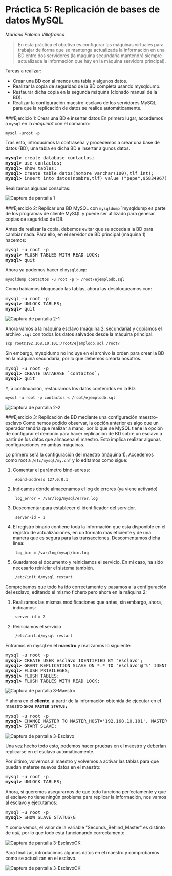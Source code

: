Práctica 5: Replicación de bases de datos MySQL
==========
*Mariano Palomo Villafranca*

> En esta práctica el objetivo es configurar las máquinas virtuales para trabajar de forma que se mantenga actualizada la información en una BD entre dos servidores (la máquina secundaria mantendrá siempre actualizada la información que hay en la máquina servidora principal).

Tareas a realizar:

- Crear una BD con al menos una tabla y algunos datos.
- Realizar la copia de seguridad de la BD completa usando mysqldump.
- Restaurar dicha copia en la segunda máquina (clonado manual de la BD).
- Realizar la configuración maestro-esclavo de los servidores MySQL para que la replicación de datos se realice automáticamente.

###Ejercicio 1: Crear una BD e insertar datos
En primero lugar, accedemos a `mysql` en la *máquina1* con el comando:

	mysql -uroot -p

Tras esto, introducimos la contraseña y procedemos a crear una base de datos (BD), una tabla en dicha BD e insertar algunos datos.

<pre>
<b>mysql></b> create database contactos;
<b>mysql></b> use contactos;
<b>mysql></b> show tables;
<b>mysql></b> create table datos(nombre varchar(100),tlf int);
<b>mysql></b> insert into datos(nombre,tlf) value ("pepe",95834967);
</pre>

Realizamos algunas consultas:

<img src="ejercicio1.png" alt="Captura de pantalla 1"> <br/>

###Ejercicio 2: Replicar una BD MySQL con `mysqldump`
`mysqldump es parte de los programas de cliente MySQL y puede ser utilizado para generar copias de seguridad de DB.

Antes de realizar la copia, debemos evitar que se acceda a la BD para cambiar nada. Para ello, en el servidor de BD principal (máquina 1) hacemos:
	
<pre>
mysql -u root -p
<b>mysql></b> FLUSH TABLES WITH READ LOCK;
<b>mysql></b> quit
</pre>

Ahora ya podemos hacer el `mysqldump`:

	mysqldump contactos -u root -p > /root/ejemplodb.sql

Como habíamos bloqueado las tablas, ahora las desbloqueamos con:

<pre>
mysql -u root -p
<b>mysql></b> UNLOCK TABLES;
<b>mysql></b> quit
</pre>

<img src="ejercicio2-1.png" alt="Captura de pantalla 2-1"> <br/>

Ahora vamos a la máquina esclavo (máquina 2, secundaria) y copiamos el archivo `.sql` con todos los datos salvados desde la máquina principal.

	scp root@192.168.10.101:/root/ejemplodb.sql /root/

Sin embargo, mysqldump no incluye en el archivo la orden para crear la BD en la máquina secundaria, por lo que debemos crearla nosotros.

<pre>
mysql -u root -p
<b>mysql></b> CREATE DATABASE `contactos`;
<b>mysql></b> quit
</pre>

Y, a continuación, restauramos los datos contenidos en la BD.

	mysql -u root -p contactos < /root/ejemplodb.sql

<img src="ejercicio2-2.png" alt="Captura de pantalla 2-2"> <br/>


###Ejercicio 3: Replicación de BD mediante una configuración maestro-esclavo
Como hemos podido observar, la opción anterior es algo que un operador tendría que realizar a mano, por lo que se MySQL tiene la opción de configurar el demonio para hacer replicación de BD sobre un esclavo a partir de los datos que almacena el maestro. Esto implica realizar algunas configuraciones en ambas máquinas. 

Lo primero será la configuración del maestro (máquina 1). Accedemos como root a `/etc/mysql/my.cnf` y lo editamos como sigue:

1. Comentar el parámetro bind-adress:
	
		#bind-address 127.0.0.1
2. Indicamos dónde almacenamos el log de errores (ya viene activado)

		log_error = /var/log/mysql/error.log
3. Descomentar para establecer el identificador del servidor.

		server-id = 1
4. El registro binario contiene toda la información que está disponible en el registro de actualizaciones, en un formato más eficiente y de una manera que es segura para las transacciones. Descomentamos dicha línea:

		log_bin = /var/log/mysql/bin.log
5. Guardamos el documento y reiniciamos el servicio. En mi caso, ha sido necesario reiniciar el sistema también.

		/etc/init.d/mysql restart

Comprobamos que todo ha ido correctamente y pasamos a la configuración del esclavo, editando el mismo fichero pero ahora en la máquina 2:

1. Realizamos las mismas modificaciones que antes, sin embargo, ahora, indicamos:

		server-id = 2
2. Reiniciamos el servicio

		/etc/init.d/mysql restart

Entramos en mysql en el **maestro** y realizamos lo siguiente:

<pre>
mysql -u root -p
<b>mysql></b> CREATE USER esclavo IDENTIFIED BY 'esclavo';
<b>mysql></b> GRANT REPLICATION SLAVE ON *.* TO 'esclavo'@'%' IDENTIFIED BY 'esclavo';
<b>mysql></b> FLUSH PRIVILEGES;
<b>mysql></b> FLUSH TABLES;
<b>mysql></b> FLUSH TABLES WITH READ LOCK;
</pre>

<img src="ejercicio3-Maestro.png" alt="Captura de pantalla 3-Maestro"> <br/>
	
Y ahora en el **cliente**, a partir de la información obtenida de ejecutar en el maestro **`SHOW MASTER STATUS;`**

<pre>
mysql -u root -p
<b>mysql></b> CHANGE MASTER TO MASTER_HOST='192.168.10.101', MASTER_USER='esclavo', MASTER_PASSWORD='esclavo', MASTER_LOG_FILE='bin.000004', MASTER_LOG_POS=426, MASTER_PORT=3306;
<b>mysql></b> START SLAVE;
</pre>

<img src="ejercicio3-Esclavo.png" alt="Captura de pantalla 3-Esclavo"> <br/>

Una vez hecho todo esto, podemos hacer pruebas en el maestro y deberían replicarse en el esclavo automáticamente.

Por último, volvemos al maestro y volvemos a activar las tablas para que puedan meterse nuevos datos en el maestro:

<pre>
mysql -u root -p
<b>mysql></b> UNLOCK TABLES;
</pre>

Ahora, si queremos asegurarnos de que todo funciona perfectamente y que el esclavo no tiene ningún problema para replicar la información, nos vamos al esclavo y ejecutamos:

<pre>
mysql -u root -p
<b>mysql></b> SHOW SLAVE STATUS\G
</pre>

Y como vemos, el valor de la variable "Seconds_Behind_Master" es distinto de *null*, por lo que todo está funcionando correctamente.

<img src="ejercicio3-EsclavoOK.png" alt="Captura de pantalla 3-EsclavoOK"> <br/>

Para finalizar, introducimos algunos datos en el maestro y comprobamos como se actualizan en el esclavo.

<img src="ejercicio3-Test.png" alt="Captura de pantalla 3-EsclavoOK"> <br/>